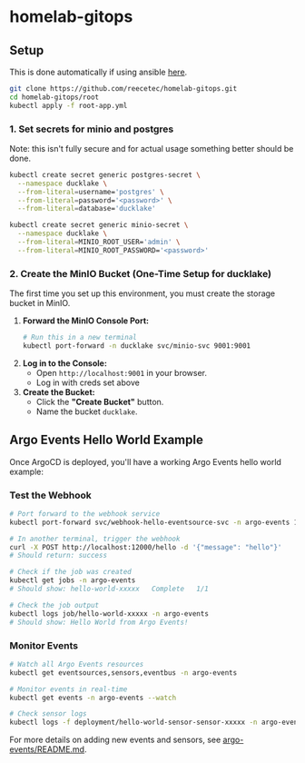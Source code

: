 # homelab-gitops

## Setup
This is done automatically if using ansible [here](https://github.com/reecetec/homelab-ansible).
```bash
git clone https://github.com/reecetec/homelab-gitops.git
cd homelab-gitops/root
kubectl apply -f root-app.yml
```

### 1. Set secrets for minio and postgres
Note: this isn't fully secure and for actual usage something better should be done.
```bash
kubectl create secret generic postgres-secret \
  --namespace ducklake \
  --from-literal=username='postgres' \
  --from-literal=password='<password>' \
  --from-literal=database='ducklake'

kubectl create secret generic minio-secret \
  --namespace ducklake \
  --from-literal=MINIO_ROOT_USER='admin' \
  --from-literal=MINIO_ROOT_PASSWORD='<password>'
```

### 2. Create the MinIO Bucket (One-Time Setup for ducklake)

The first time you set up this environment, you must create the storage bucket in MinIO.

1.  **Forward the MinIO Console Port:**
    ```bash
    # Run this in a new terminal
    kubectl port-forward -n ducklake svc/minio-svc 9001:9001
    ```
2.  **Log in to the Console:**
    *   Open `http://localhost:9001` in your browser.
    *   Log in with creds set above
3.  **Create the Bucket:**
    *   Click the **"Create Bucket"** button.
    *   Name the bucket `ducklake`.


## Argo Events Hello World Example

Once ArgoCD is deployed, you'll have a working Argo Events hello world example:

### Test the Webhook
```bash
# Port forward to the webhook service
kubectl port-forward svc/webhook-hello-eventsource-svc -n argo-events 12000:12000

# In another terminal, trigger the webhook
curl -X POST http://localhost:12000/hello -d '{"message": "hello"}'
# Should return: success

# Check if the job was created
kubectl get jobs -n argo-events
# Should show: hello-world-xxxxx   Complete   1/1

# Check the job output
kubectl logs job/hello-world-xxxxx -n argo-events
# Should show: Hello World from Argo Events!
```

### Monitor Events
```bash
# Watch all Argo Events resources
kubectl get eventsources,sensors,eventbus -n argo-events

# Monitor events in real-time
kubectl get events -n argo-events --watch

# Check sensor logs
kubectl logs -f deployment/hello-world-sensor-sensor-xxxxx -n argo-events
```

For more details on adding new events and sensors, see [argo-events/README.md](argo-events/README.md).